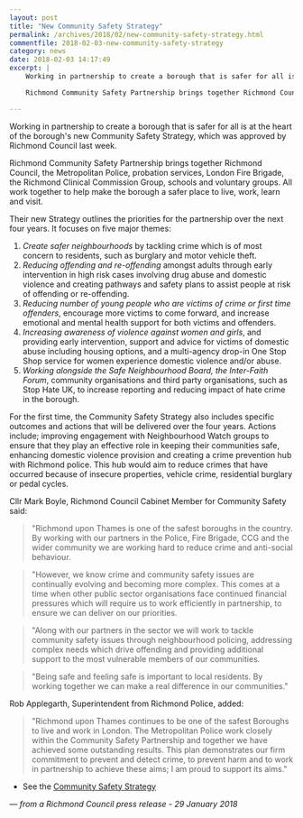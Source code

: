 ```yaml
---
layout: post
title: "New Community Safety Strategy"
permalink: /archives/2018/02/new-community-safety-strategy.html
commentfile: 2018-02-03-new-community-safety-strategy
category: news
date: 2018-02-03 14:17:49
excerpt: |
    Working in partnership to create a borough that is safer for all is at the heart of the borough's new Community Safety Strategy, which was approved by Richmond Council last week.

    Richmond Community Safety Partnership brings together Richmond Council, the Metropolitan Police, probation services, London Fire Brigade, the Richmond Clinical Commission Group, schools and voluntary groups. All work together to help make the borough a safer place to live, work, learn and visit.

---
```


Working in partnership to create a borough that is safer for all is at the heart of the borough's new Community Safety Strategy, which was approved by Richmond Council last week.

Richmond Community Safety Partnership brings together Richmond Council, the Metropolitan Police, probation services, London Fire Brigade, the Richmond Clinical Commission Group, schools and voluntary groups. All work together to help make the borough a safer place to live, work, learn and visit.

Their new Strategy outlines the priorities for the partnership over the next four years. It focuses on five major themes:

1. *Create safer neighbourhoods* by tackling crime which is of most concern to residents, such as burglary and motor vehicle theft.
2. *Reducing offending and re-offending* amongst adults through early intervention in high risk cases involving drug abuse and domestic violence and creating pathways and safety plans to assist people at risk of offending or re-offending.
3. *Reducing number of young people who are victims of crime or first time offenders*, encourage more victims to come forward, and increase emotional and mental health support for both victims and offenders.
4. *Increasing awareness of violence against women and girls*, and providing early intervention, support and advice for victims of domestic abuse including housing options, and a multi-agency drop-in One Stop Shop service for women experience domestic violence and/or abuse.
5. *Working alongside the Safe Neighbourhood Board, the Inter-Faith Forum*, community organisations and third party organisations, such as Stop Hate UK, to increase reporting and reducing impact of hate crime in the borough.

For the first time, the Community Safety Strategy also includes specific outcomes and actions that will be delivered over the four years. Actions include; improving engagement with Neighbourhood Watch groups to ensure that they play an effective role in keeping their communities safe, enhancing domestic violence provision and creating a crime prevention hub with Richmond police. This hub would aim to reduce crimes that have occurred because of insecure properties, vehicle crime, residential burglary or pedal cycles.

Cllr Mark Boyle, Richmond Council Cabinet Member for Community Safety said:

> "Richmond upon Thames is one of the safest boroughs in the country. By working with our partners in the Police, Fire Brigade, CCG and the wider community we are working hard to reduce crime and anti-social behaviour.

> "However, we know crime and community safety issues are continually evolving and  becoming more complex. This comes at a time when other public sector organisations face continued financial pressures which will require us to work efficiently in partnership, to ensure we can deliver on our priorities.

> "Along with our partners in the sector we will work to tackle community safety issues through neighbourhood policing, addressing complex needs which drive offending and providing additional support to the most vulnerable members of our communities.

> "Being safe and feeling safe is important to local residents. By working together we can make a real difference in our communities."


Rob Applegarth, Superintendent from Richmond Police, added:

> "Richmond upon Thames continues to be one of the safest Boroughs to live and work in London. The Metropolitan Police work closely within the Community Safety Partnership and together we have achieved some outstanding results. This plan demonstrates our firm commitment to prevent and detect crime, to prevent harm and to work in partnership to achieve these aims; I am proud to support its aims."


- See the [Community Safety Strategy](https://cabnet.richmond.gov.uk/documents/s71621/RICHMOND%20CSP%20PLAN%2018012018%20Cabinet.pdf)

<cite>&mdash; from a Richmond Council press release - 29 January 2018</cite>
